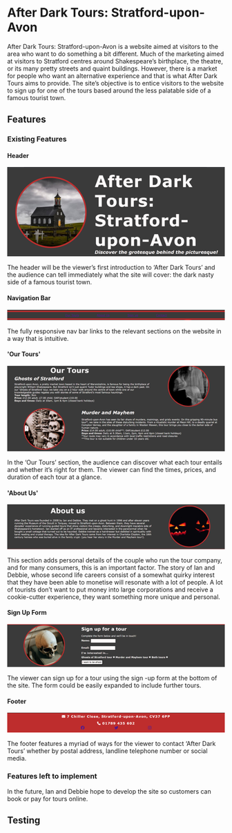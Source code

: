 # **After Dark Tours: Stratford-upon-Avon**

After Dark Tours: Stratford-upon-Avon is a website aimed at visitors to the area who want to do something a bit different. Much of the marketing aimed at visitors to Stratford centres around Shakespeare’s birthplace, the theatre, or its many pretty streets and quaint buildings. However, there is a market for people who want an alternative experience and that is what After Dark Tours aims to provide. The site’s objective is to entice visitors to the website to sign up for one of the tours based around the less palatable side of a famous tourist town. 

## **Features**
### Existing Features
####  Header
![After Dark Tours header](assets/media/header.png)

The header will be the viewer’s first introduction to ‘After Dark Tours’ and the audience can tell immediately what the site will cover: the dark nasty side of a famous tourist town. 
#### Navigation Bar
![Navigation bar](assets/media/navigation_bar.png)

The fully responsive nav bar links to the relevant sections on the website in a way that is intuitive.
#### 'Our Tours' 
![Information about tours](assets/media/our_tours.png)

In the ‘Our Tours’ section, the audience can discover what each tour entails and whether it’s right for them. The viewer can find the times, prices, and duration of each tour at a glance.
#### 'About Us' 
![Information about tour providers](assets/media/about_us.png)

This section adds personal details of the couple who run the tour company, and for many consumers, this is an important factor. The story of Ian and Debbie, whose second life careers consist of a somewhat quirky interest that they have been able to monetise will resonate with a lot of people. A lot of tourists don’t want to put money into large corporations and receive a cookie-cutter experience, they want something more unique and personal. 
#### Sign Up Form
![Sign up form](assets/media/sign_up_form.png)

The viewer can sign up for a tour using the sign -up form at the bottom of the site. The form could be easily expanded to include further tours.
#### Footer
![After Dark site footer](assets/media/footer.png)

The footer features a myriad of ways for the viewer to contact ‘After Dark Tours’ whether by postal address, landline telephone number or social media. 
### Features left to implement
In the future, Ian and Debbie hope to develop the site so customers can book or pay for tours online. 

## **Testing**

